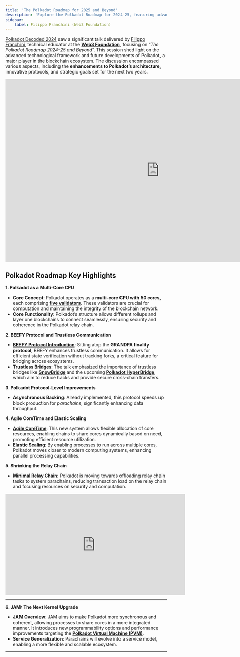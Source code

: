 ```yaml
---
title: 'The Polkadot Roadmap for 2025 and Beyond'
description: 'Explore the Polkadot Roadmap for 2024-25, featuring advancements in security, scalability, and performance.'
sidebar:
    label: Filippo Franchini (Web3 Foundation)
---
```

[Polkadot Decoded 2024](https://dablock.com/web3-events/polkadot-decoded/) saw a significant talk delivered by [Filippo Franchini](https://x.com/filippoweb3), technical educator at the [**Web3 Foundation**](https://dablock.com/ecosystem/web3-foundation/), focusing on “*The Polkadot Roadmap 2024-25 and Beyond*“. This session shed light on the advanced technological framework and future developments of Polkadot, a major player in the blockchain ecosystem. The discussion encompassed various aspects, including the **enhancements to Polkadot’s architecture**, innovative protocols, and strategic goals set for the next two years.

<iframe allowfullscreen="allowfullscreen" frameborder="0" height="569" src="https://docs.google.com/presentation/d/e/2PACX-1vTB_mya7B5AxdJXcbXe3kSrZ7RGuLQtZXhrraz5U0Jc6hj-keWSxOJNjX82hkBXWdfprQJdPsG3R4kZ/embed?start=false&loop=false&delayms=60000" width="960"></iframe>

Polkadot Roadmap Key Highlights
-------------------------------

**1. Polkadot as a Multi-Core CPU**

- **Core Concept**: Polkadot operates as a **multi-core CPU with 50 cores**, each comprising [**five validators**](https://dablock.com/polkadot-validators/). These validators are crucial for computation and maintaining the integrity of the blockchain network.
- **Core Functionality**: Polkadot’s structure allows different rollups and layer one blockchains to connect seamlessly, ensuring security and coherence in the Polkadot relay chain.

**2. BEEFY Protocol and Trustless Communication**

- [**BEEFY Protocol Introduction**](https://dablock.com/guides/introduction-to-polkadot-beefy-for-cross-chain-bridging/): Sitting atop the **GRANDPA finality protocol**, BEEFY enhances trustless communication. It allows for efficient state verification without tracking forks, a critical feature for bridging across ecosystems.
- **Trustless Bridges**: The talk emphasized the importance of trustless bridges like [**SnowBridge**](https://dablock.com/dapps/snowbridge/) and the upcoming [**Polkadot HyperBridge**](https://dablock.com/dapps/hyperbridge/), which aim to reduce hacks and provide secure cross-chain transfers.

**3. Polkadot Protocol-Level Improvements**

- **Asynchronous Backing**: Already implemented, this protocol speeds up block production for *parachains*, significantly enhancing data throughput.

**4. Agile CoreTime and Elastic Scaling**

- [**Agile CoreTime**](https://dablock.com/guides/what-is-polkadot-agile-coretime/): This new system allows flexible allocation of core resources, enabling chains to share cores dynamically based on need, promoting efficient resource utilization.
- [**Elastic Scaling**](https://dablock.com/guides/introduction-guide-to-polkadot-elastic-scaling-new-feature/): By enabling processes to run across multiple cores, Polkadot moves closer to modern computing systems, enhancing parallel processing capabilities.

**5. Shrinking the Relay Chain**

- [**Minimal Relay Chain**](https://dablock.com/guides/introduction-to-polkadot-minimal-relay-proposal/): Polkadot is moving towards offloading relay chain tasks to system parachains, reducing transaction load on the relay chain and focusing resources on security and computation.

<iframe allowfullscreen="allowfullscreen" frameborder="0" height="315" src="https://www.youtube.com/embed/DkHK5K1HDaQ?si=QH1gN5HBGpYYy7vc" title="YouTube video player" width="560"></iframe>

- - - - - -

**6. JAM: The Next Kernel Upgrade**

- [**JAM Overview**](https://dablock.com/polkadot-jam-chain/): JAM aims to make Polkadot more synchronous and coherent, allowing processes to share cores in a more integrated manner. It introduces new programmability options and performance improvements targeting the [**Polkadot Virtual Machine (PVM)**](https://dablock.com/polkavm-polkadot-virtual-machine/).
- **Service Generalization**: Parachains will evolve into a service model, enabling a more flexible and scalable ecosystem.

- - - - - -